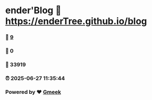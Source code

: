 # ender'Blog :link: https://enderTree.github.io/blog 
### :page_facing_up: [9](https://enderTree.github.io/blog/tag.html) 
### :speech_balloon: 0 
### :hibiscus: 33919 
### :alarm_clock: 2025-06-27 11:35:44 
### Powered by :heart: [Gmeek](https://github.com/Meekdai/Gmeek)
